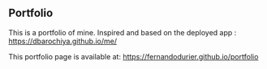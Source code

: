 ## Portfolio
This is a portfolio of mine. Inspired and based on the deployed app : https://dbarochiya.github.io/me/

This portfolio page is available at: https://fernandodurier.github.io/portfolio
